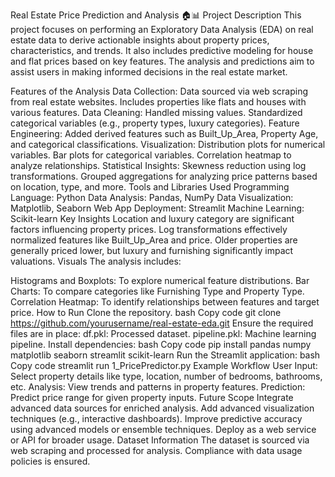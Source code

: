 Real Estate Price Prediction and Analysis 🏠📊
Project Description
This project focuses on performing an Exploratory Data Analysis (EDA) on real estate data to derive actionable insights about property prices, characteristics, and trends. It also includes predictive modeling for house and flat prices based on key features. The analysis and predictions aim to assist users in making informed decisions in the real estate market.

Features of the Analysis
Data Collection:
Data sourced via web scraping from real estate websites.
Includes properties like flats and houses with various features.
Data Cleaning:
Handled missing values.
Standardized categorical variables (e.g., property types, luxury categories).
Feature Engineering:
Added derived features such as Built_Up_Area, Property Age, and categorical classifications.
Visualization:
Distribution plots for numerical variables.
Bar plots for categorical variables.
Correlation heatmap to analyze relationships.
Statistical Insights:
Skewness reduction using log transformations.
Grouped aggregations for analyzing price patterns based on location, type, and more.
Tools and Libraries Used
Programming Language: Python
Data Analysis: Pandas, NumPy
Data Visualization: Matplotlib, Seaborn
Web App Deployment: Streamlit
Machine Learning: Scikit-learn
Key Insights
Location and luxury category are significant factors influencing property prices.
Log transformations effectively normalized features like Built_Up_Area and price.
Older properties are generally priced lower, but luxury and furnishing significantly impact valuations.
Visuals
The analysis includes:

Histograms and Boxplots: To explore numerical feature distributions.
Bar Charts: To compare categories like Furnishing Type and Property Type.
Correlation Heatmap: To identify relationships between features and target price.
How to Run
Clone the repository.
bash
Copy code
git clone https://github.com/yourusername/real-estate-eda.git
Ensure the required files are in place:
df.pkl: Processed dataset.
pipeline.pkl: Machine learning pipeline.
Install dependencies:
bash
Copy code
pip install pandas numpy matplotlib seaborn streamlit scikit-learn
Run the Streamlit application:
bash
Copy code
streamlit run 1_PricePredictor.py
Example Workflow
User Input:
Select property details like type, location, number of bedrooms, bathrooms, etc.
Analysis:
View trends and patterns in property features.
Prediction:
Predict price range for given property inputs.
Future Scope
Integrate advanced data sources for enriched analysis.
Add advanced visualization techniques (e.g., interactive dashboards).
Improve predictive accuracy using advanced models or ensemble techniques.
Deploy as a web service or API for broader usage.
Dataset Information
The dataset is sourced via web scraping and processed for analysis. Compliance with data usage policies is ensured.

